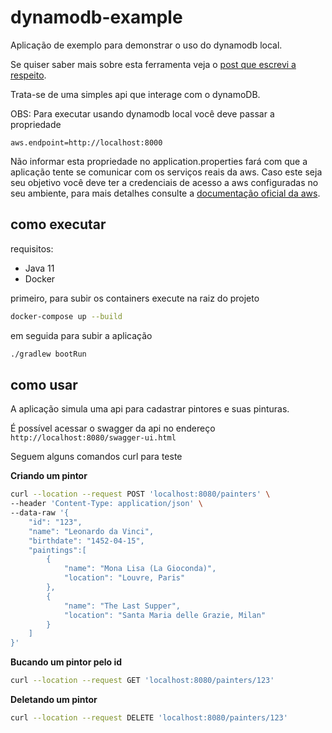 # dynamodb-example

Aplicação de exemplo para demonstrar o uso do dynamodb local.

Se quiser saber mais sobre esta ferramenta veja o [post que escrevi a respeito](https://dev.to/hebertrfreitas/dynamodb-local-um-mock-funcional-para-o-dynamodb-c94).

Trata-se de uma simples api que interage com o dynamoDB.

OBS: Para executar usando dynamodb local você deve passar a propriedade
```properties 
aws.endpoint=http://localhost:8000
```
Não informar esta propriedade no application.properties fará com que a aplicação tente se comunicar com os serviços reais da aws.
Caso este seja seu objetivo você deve ter a credenciais de acesso a aws configuradas no seu ambiente, 
para mais detalhes consulte a [documentação oficial da aws](https://docs.aws.amazon.com/sdk-for-java/latest/developer-guide/credentials.html).


## como executar

requisitos:
 - Java 11
 - Docker

primeiro, para subir os containers execute na raiz do projeto
```sh
docker-compose up --build
```

em seguida para subir a aplicação
```sh
./gradlew bootRun
```

## como usar

A aplicação simula uma api para cadastrar pintores e suas pinturas.

É possível acessar o swagger da api no endereço `http://localhost:8080/swagger-ui.html` 


Seguem alguns comandos curl para teste

**Criando um pintor**
```sh
curl --location --request POST 'localhost:8080/painters' \
--header 'Content-Type: application/json' \
--data-raw '{
    "id": "123",
    "name": "Leonardo da Vinci",
    "birthdate": "1452-04-15",
    "paintings":[
        {
            "name": "Mona Lisa (La Gioconda)",
            "location": "Louvre, Paris"
        },
        {
            "name": "The Last Supper",
            "location": "Santa Maria delle Grazie, Milan"
        }
    ]
}'
```

**Bucando um pintor pelo id**
```sh
curl --location --request GET 'localhost:8080/painters/123'
```

**Deletando um pintor**
```sh
curl --location --request DELETE 'localhost:8080/painters/123'
```
